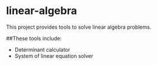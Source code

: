 # linear-algebra

This project provides tools to solve linear algebra problems.

##These tools include:
* Determinant calculator
* System of linear equation solver